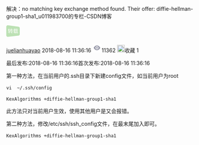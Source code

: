 解决：no matching key exchange method found. Their offer: diffie-hellman-group1-sha1_u011983700的专栏-CSDN博客

<img width="36" height="32" src="../_resources/a35f0793f2da457db1c81b06d8b82332.png"/>

[juelianhuayao](https://me.csdn.net/u011983700) 2018-08-16 11:36:16 <img width="24" height="24" src="../_resources/af62769440de4cc29e160834d61b5961.png"/>11362 <a id="blog_detail_zk_collection"></a><img width="20" height="20" src=":/fa7d0fdeaa3641f9850993283d7fd621"/>收藏 1 

最后发布:2018-08-16 11:36:16首次发布:2018-08-16 11:36:16

第一种方法，在当前用户的.ssh目录下新建config文件，如当前用户为root

```
vi  ~/.ssh/config
```

```
KexAlgorithms +diffie-hellman-group1-sha1
```

此方法只对当前用户生效，使用其他用户是又会报错。

第二种方法，修改/etc/ssh/ssh_config文件，在最末尾加入即可。

```
KexAlgorithms +diffie-hellman-group1-sha1
```